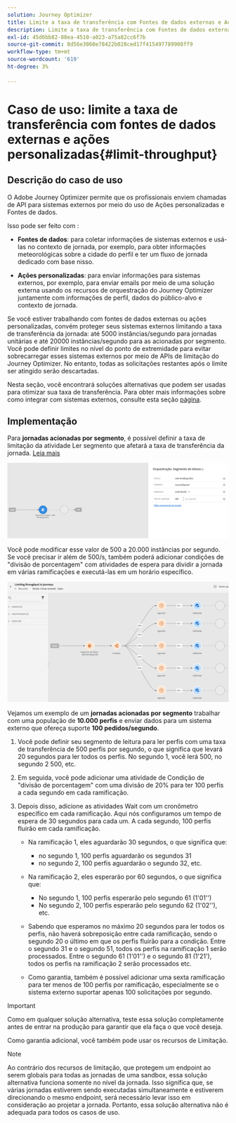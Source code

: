 ```yaml
---
solution: Journey Optimizer
title: Limite a taxa de transferência com Fontes de dados externas e Ações personalizadas
description: Limite a taxa de transferência com Fontes de dados externas e Ações personalizadas
exl-id: 45d6bb82-88ea-4510-a023-a75a82cc6f7b
source-git-commit: 8d56e3060e78422b028ced17f415497789908ff9
workflow-type: tm+mt
source-wordcount: '619'
ht-degree: 3%

---
```


# Caso de uso: limite a taxa de transferência com fontes de dados externas e ações personalizadas{#limit-throughput}

## Descrição do caso de uso

O Adobe Journey Optimizer permite que os profissionais enviem chamadas de API para sistemas externos por meio do uso de Ações personalizadas e Fontes de dados.

Isso pode ser feito com :

* **Fontes de dados**: para coletar informações de sistemas externos e usá-las no contexto de jornada, por exemplo, para obter informações meteorológicas sobre a cidade do perfil e ter um fluxo de jornada dedicado com base nisso.

* **Ações personalizadas**: para enviar informações para sistemas externos, por exemplo, para enviar emails por meio de uma solução externa usando os recursos de orquestração do Journey Optimizer juntamente com informações de perfil, dados do público-alvo e contexto de jornada.

Se você estiver trabalhando com fontes de dados externas ou ações personalizadas, convém proteger seus sistemas externos limitando a taxa de transferência da jornada: até 5000 instâncias/segundo para jornadas unitárias e até 20000 instâncias/segundo para as acionadas por segmento. Você pode definir limites no nível do ponto de extremidade para evitar sobrecarregar esses sistemas externos por meio de APIs de limitação do Journey Optimizer. No entanto, todas as solicitações restantes após o limite ser atingido serão descartadas.

Nesta seção, você encontrará soluções alternativas que podem ser usadas para otimizar sua taxa de transferência. Para obter mais informações sobre como integrar com sistemas externos, consulte esta seção [página](../configuration/external-systems.md).

## Implementação

Para **jornadas acionadas por segmento**, é possível definir a taxa de limitação da atividade Ler segmento que afetará a taxa de transferência da jornada.  [Leia mais](../building-journeys/read-segment.md)

![](assets/limit-throughput-1.png)

Você pode modificar esse valor de 500 a 20.000 instâncias por segundo. Se você precisar ir além de 500/s, também poderá adicionar condições de &quot;divisão de porcentagem&quot; com atividades de espera para dividir a jornada em várias ramificações e executá-las em um horário específico.

![](assets/limit-throughput-2.png)

Vejamos um exemplo de um **jornadas acionadas por segmento** trabalhar com uma população de **10.000 perfis** e enviar dados para um sistema externo que ofereça suporte **100 pedidos/segundo**.

1. Você pode definir seu segmento de leitura para ler perfis com uma taxa de transferência de 500 perfis por segundo, o que significa que levará 20 segundos para ler todos os perfis. No segundo 1, você lerá 500, no segundo 2 500, etc.

1. Em seguida, você pode adicionar uma atividade de Condição de &quot;divisão de porcentagem&quot; com uma divisão de 20% para ter 100 perfis a cada segundo em cada ramificação.

1. Depois disso, adicione as atividades Wait com um cronômetro específico em cada ramificação. Aqui nós configuramos um tempo de espera de 30 segundos para cada um. A cada segundo, 100 perfis fluirão em cada ramificação.

   * Na ramificação 1, eles aguardarão 30 segundos, o que significa que:
      * no segundo 1, 100 perfis aguardarão os segundos 31
      * no segundo 2, 100 perfis aguardarão o segundo 32, etc.
   * Na ramificação 2, eles esperarão por 60 segundos, o que significa que:
      * No segundo 1, 100 perfis esperarão pelo segundo 61 (1&#39;01&#39;&#39;)
      * No segundo 2, 100 perfis esperarão pelo segundo 62 (1&#39;02&#39;&#39;), etc.
   * Sabendo que esperamos no máximo 20 segundos para ler todos os perfis, não haverá sobreposição entre cada ramificação, sendo o segundo 20 o último em que os perfis fluirão para a condição. Entre o segundo 31 e o segundo 51, todos os perfis na ramificação 1 serão processados. Entre o segundo 61 (1&#39;01&#39;&#39;) e o segundo 81 (1&#39;21&#39;), todos os perfis na ramificação 2 serão processados etc.

   * Como garantia, também é possível adicionar uma sexta ramificação para ter menos de 100 perfis por ramificação, especialmente se o sistema externo suportar apenas 100 solicitações por segundo.



>[!IMPORTANT]
>
>Como em qualquer solução alternativa, teste essa solução completamente antes de entrar na produção para garantir que ela faça o que você deseja.

Como garantia adicional, você também pode usar os recursos de Limitação.

>[!NOTE]
>
>Ao contrário dos recursos de limitação, que protegem um endpoint ao serem globais para todas as jornadas de uma sandbox, essa solução alternativa funciona somente no nível da jornada. Isso significa que, se várias jornadas estiverem sendo executadas simultaneamente e estiverem direcionando o mesmo endpoint, será necessário levar isso em consideração ao projetar a jornada. Portanto, essa solução alternativa não é adequada para todos os casos de uso.
